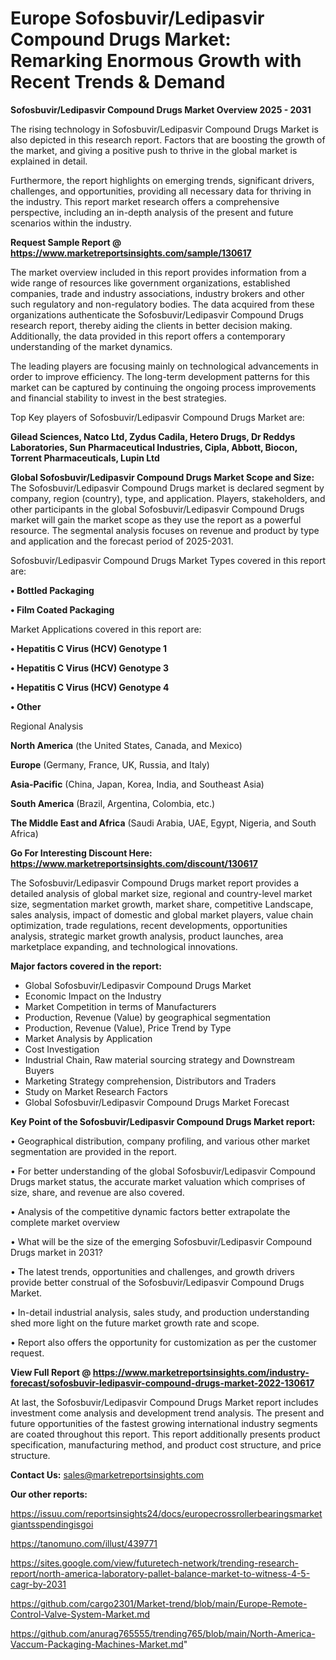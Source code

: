 # Europe Sofosbuvir/Ledipasvir Compound Drugs Market: Remarking Enormous Growth with Recent Trends & Demand

<Strong> Sofosbuvir/Ledipasvir Compound Drugs Market Overview 2025 - 2031</strong>

The rising technology in Sofosbuvir/Ledipasvir Compound Drugs Market is also depicted in this research report. Factors that are boosting the growth of the market, and giving a positive push to thrive in the global market is explained in detail.

Furthermore, the report highlights on emerging trends, significant drivers, challenges, and opportunities, providing all necessary data for thriving in the industry. This report market research offers a comprehensive perspective, including an in-depth analysis of the present and future scenarios within the industry.

<strong>Request Sample Report @ <a href=https://www.marketreportsinsights.com/sample/130617>https://www.marketreportsinsights.com/sample/130617</a></strong>

The market overview included in this report provides information from a wide range of resources like government organizations, established companies, trade and industry associations, industry brokers and other such regulatory and non-regulatory bodies. The data acquired from these organizations authenticate the Sofosbuvir/Ledipasvir Compound Drugs research report, thereby aiding the clients in better decision making. Additionally, the data provided in this report offers a contemporary understanding of the market dynamics.

The leading players are focusing mainly on technological advancements in order to improve efficiency. The long-term development patterns for this market can be captured by continuing the ongoing process improvements and financial stability to invest in the best strategies.

Top Key players of Sofosbuvir/Ledipasvir Compound Drugs Market are:

<strong>Gilead Sciences, Natco Ltd, Zydus Cadila, Hetero Drugs, Dr Reddys Laboratories, Sun Pharmaceutical Industries, Cipla, Abbott, Biocon, Torrent Pharmaceuticals, Lupin Ltd</strong>

<strong><b>Global Sofosbuvir/Ledipasvir Compound Drugs Market Scope and Size:</b></strong>
The Sofosbuvir/Ledipasvir Compound Drugs market is declared segment by company, region (country), type, and application. Players, stakeholders, and other participants in the global Sofosbuvir/Ledipasvir Compound Drugs market will gain the market scope as they use the report as a powerful resource. The segmental analysis focuses on revenue and product by type and application and the forecast period of 2025-2031.

Sofosbuvir/Ledipasvir Compound Drugs Market Types covered in this report are:

<strong>• Bottled Packaging

• Film Coated Packaging</strong>

Market Applications covered in this report are:

<strong>• Hepatitis C Virus (HCV) Genotype 1

• Hepatitis C Virus (HCV) Genotype 3

• Hepatitis C Virus (HCV) Genotype 4

• Other</strong> 

Regional Analysis

<strong>North America</strong> (the United States, Canada, and Mexico)

<strong>Europe</strong> (Germany, France, UK, Russia, and Italy)

<strong>Asia-Pacific</strong> (China, Japan, Korea, India, and Southeast Asia)

<strong>South America</strong> (Brazil, Argentina, Colombia, etc.)

<strong>The Middle East and Africa</strong> (Saudi Arabia, UAE, Egypt, Nigeria, and South Africa)

<strong>Go For Interesting Discount Here: <a href=https://www.marketreportsinsights.com/discount/130617>https://www.marketreportsinsights.com/discount/130617</a></strong>

The Sofosbuvir/Ledipasvir Compound Drugs market report provides a detailed analysis of global market size, regional and country-level market size, segmentation market growth, market share, competitive Landscape, sales analysis, impact of domestic and global market players, value chain optimization, trade regulations, recent developments, opportunities analysis, strategic market growth analysis, product launches, area marketplace expanding, and technological innovations.

<strong><b>Major factors covered in the report:</b></strong>
<ul>
  <li>Global Sofosbuvir/Ledipasvir Compound Drugs Market </li>
  <li>Economic Impact on the Industry</li>
  <li>Market Competition in terms of Manufacturers</li>
  <li>Production, Revenue (Value) by geographical segmentation</li>
  <li>Production, Revenue (Value), Price Trend by Type</li>
  <li>Market Analysis by Application</li>
  <li>Cost Investigation</li>
  <li>Industrial Chain, Raw material sourcing strategy and Downstream Buyers</li>
  <li>Marketing Strategy comprehension, Distributors and Traders</li>
  <li>Study on Market Research Factors</li>
  <li>Global Sofosbuvir/Ledipasvir Compound Drugs Market Forecast</li>
</ul>

<strong><b>Key Point of the Sofosbuvir/Ledipasvir Compound Drugs Market report:</b></strong>

• Geographical distribution, company profiling, and various other market segmentation are provided in the report.

• For better understanding of the global Sofosbuvir/Ledipasvir Compound Drugs market status, the accurate market valuation which comprises of size, share, and revenue are also covered.

• Analysis of the competitive dynamic factors better extrapolate the complete market overview

• What will be the size of the emerging Sofosbuvir/Ledipasvir Compound Drugs market in 2031?

• The latest trends, opportunities and challenges, and growth drivers provide better construal of the Sofosbuvir/Ledipasvir Compound Drugs Market.

• In-detail industrial analysis, sales study, and production understanding shed more light on the future market growth rate and scope.

• Report also offers the opportunity for customization as per the customer request.

<strong><b>View Full Report @ <a href=https://www.marketreportsinsights.com/industry-forecast/sofosbuvir-ledipasvir-compound-drugs-market-2022-130617>https://www.marketreportsinsights.com/industry-forecast/sofosbuvir-ledipasvir-compound-drugs-market-2022-130617</a></b></strong>


At last, the Sofosbuvir/Ledipasvir Compound Drugs Market report includes investment come analysis and development trend analysis. The present and future opportunities of the fastest growing international industry segments are coated throughout this report. This report additionally presents product specification, manufacturing method, and product cost structure, and price structure.

<strong>Contact Us:</strong>
sales@marketreportsinsights.com

<strong>Our other reports:</strong>

<a href=https://issuu.com/reportsinsights24/docs/europecrossrollerbearingsmarketgiantsspendingisgoi>https://issuu.com/reportsinsights24/docs/europecrossrollerbearingsmarketgiantsspendingisgoi</a>

<a href=https://tanomuno.com/illust/439771>https://tanomuno.com/illust/439771</a>

<a href=https://sites.google.com/view/futuretech-network/trending-research-report/north-america-laboratory-pallet-balance-market-to-witness-4-5-cagr-by-2031>https://sites.google.com/view/futuretech-network/trending-research-report/north-america-laboratory-pallet-balance-market-to-witness-4-5-cagr-by-2031</a>

<a href=https://github.com/cargo2301/Market-trend/blob/main/Europe-Remote-Control-Valve-System-Market.md>https://github.com/cargo2301/Market-trend/blob/main/Europe-Remote-Control-Valve-System-Market.md</a>

<a href=https://github.com/anurag765555/trending765/blob/main/North-America-Vaccum-Packaging-Machines-Market.md>https://github.com/anurag765555/trending765/blob/main/North-America-Vaccum-Packaging-Machines-Market.md</a>"
